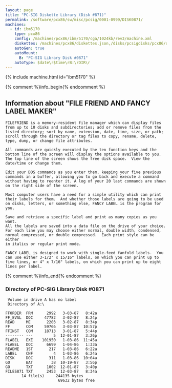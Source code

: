 ```yaml
---
layout: page
title: "PC-SIG Diskette Library (Disk #871)"
permalink: /software/pcx86/sw/misc/pcsig/0001-0999/DISK0871/
machines:
  - id: ibm5170
    type: pcx86
    config: /machines/pcx86/ibm/5170/cga/1024kb/rev3/machine.xml
    diskettes: /machines/pcx86/diskettes.json,/disks/pcsigdisks/pcx86/diskettes.json
    autoGen: true
    autoMount:
      B: "PC-SIG Library Disk #0871"
    autoType: $date\r$time\rB:\rDIR\r
---
```


{% include machine.html id="ibm5170" %}

{% comment %}info_begin{% endcomment %}

## Information about "FILE FRIEND AND FANCY LABEL MAKER"

    FILEFRIEND is a memory-resident file manager which can display files
    from up to 10 disks and subdirectories; add or remove files from the
    listed directory; sort by name, extension, date, time, size, or path;
    scroll through the directory or tag files to copy, rename, delete,
    type, dump, or change file attributes.
    
    All commands are quickly executed by the ten function keys and the
    bottom line of the screen will display the options available to you.
    The top line of the screen shows the free disk space.  View the
    date/time or change them.
    
    Edit your DOS commands as you enter them, keeping your five previous
    commands in a buffer, allowing you to go back and execute a command
    without having to reenter it. A log of your 20 last commands are shown
    on the right side of the screen.
    
    Most computer users have a need for a simple utility which can print
    their labels for them.  And whether those labels are going to be used
    on disks, letters, or something else, FANCY LABEL is the program for
    you.
    
    Save and retrieve a specific label and print as many copies as you want.
    All the labels are saved into a data file on the drive of your choice.
    For each line you may choose either normal, double width, condensed,
    normal compressed, or double compressed.  Each print style can be
    either
    in italics or regular print mode.
    
    FANCY LABEL is designed to work with single-feed fanfold labels.  You
    can use either 3-1/2" x 15/16" labels, on which you can print up to
    five lines, or 4" x 7/16" labels, on which you can print up to eight
    lines per label.
{% comment %}info_end{% endcomment %}


### Directory of PC-SIG Library Disk #0871

     Volume in drive A has no label
     Directory of A:\

    FFORDER  FRM      2992   3-03-87   8:42a
    FF_EVAL  DOC     47782   3-02-87   8:24p
    READ     ME       2203   3-02-87   8:34p
    FF       COM     59766   3-03-87  10:57p
    FFINST   COM     18713   3-01-87   5:44p
    -------- ---         5  12-01-87   3:26p
    FLABEL   EXE    101950   1-03-86  11:45a
    FLABEL   DOC      6699   1-04-86   1:33a
    README   1ST       217   1-03-86   6:22a
    LABEL    CNF         4   1-03-86   6:24a
    DISK     DOC       311   1-03-86  10:04a
    GO       BAT        38  10-19-87   3:56p
    GO       TXT      1002  12-01-87   3:40p
    FILES871 TXT      2453  12-03-87   8:34a
           14 file(s)     244135 bytes
                           69632 bytes free
